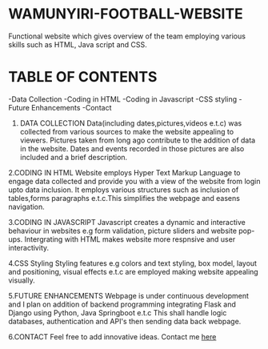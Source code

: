 # WAMUNYIRI-FOOTBALL-WEBSITE
Functional website which gives overview of the team employing various skills such as HTML, Java script and CSS.
# TABLE OF CONTENTS
-Data Collection
-Coding in HTML
-Coding in Javascript
-CSS styling
-Future Enhancements
-Contact



1. DATA COLLECTION
Data(including dates,pictures,videos e.t.c) was collected from various sources to make the website appealing to viewers.
Pictures taken from long ago contribute to the addition of data in the website.
Dates and events recorded in those pictures are also included and a brief description.

2.CODING IN HTML
Website employs Hyper Text Markup Language to engage data collected and provide you with a view of the website from login upto data inclusion.
It employs various structures such as inclusion of tables,forms paragraphs e.t.c.This simplifies the webpage and easens navigation.

3.CODING IN JAVASCRIPT
Javascript creates a dynamic and interactive behaviour in websites e.g form validation, picture sliders and website pop-ups.
Intergrating with HTML makes website more respnsive and user interactivity.

4.CSS Styling
Styling features e.g colors and text styling, box model, layout and positioning, visual effects e.t.c are employed making website appealing visually.

5.FUTURE ENHANCEMENTS
Webpage is under continuous development and I plan on addition of backend programming integrating Flask and Django using Python, Java Springboot e.t.c
This shall handle logic databases, authentication and API's then sending data back webpage.

6.CONTACT
Feel free to add innovative ideas.
Contact me <a href="https://github.com/333IAN">here</a>




























